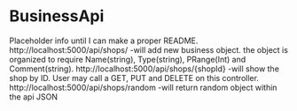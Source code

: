 # BusinessApi

Placeholder info until I can make a proper README.
http://localhost:5000/api/shops/ -will add new business object. the object is organized to require Name(string), Type(string), PRange(Int) and Comment(string).
http://localhost:5000/api/shops/{shopId} -will show the shop by ID. User may call a GET, PUT and DELETE on this controller.
http://localhost:5000/api/shops/random -will return random object within the api JSON
